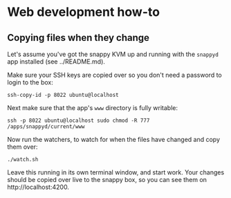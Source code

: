 Web development how-to
===

Copying files when they change
---

Let's assume you've got the snappy KVM up and running with the `snappyd` app installed (see ../README.md).

Make sure your SSH keys are copied over so you don't need a password to login to the box:

    ssh-copy-id -p 8022 ubuntu@localhost

Next make sure that the app's `www` directory is fully writable:

    ssh -p 8022 ubuntu@localhost sudo chmod -R 777 /apps/snappyd/current/www

Now run the watchers, to watch for when the files have changed and copy them over:

    ./watch.sh

Leave this running in its own terminal window, and start work. Your changes should be copied over live to the snappy box, so you can see them on http://localhost:4200.
